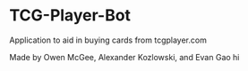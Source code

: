 # TCG-Player-Bot
Application to aid in buying cards from tcgplayer.com

Made by Owen McGee, Alexander Kozlowski, and Evan Gao
 hi